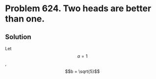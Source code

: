 # Problem 624. Two heads are better than one.

## Solution

<script src="https://cdn.mathjax.org/mathjax/latest/MathJax.js?config=TeX-AMS-MML_HTMLorMML" type="text/javascript"></script>

Let $$a = 1$$, $$b = \sqrt{5}$$
